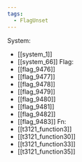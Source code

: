 ```yaml
---
tags:
  - FlagUnset
---
```

System:
- [[system_1]]
- [[system_66]]
Flag:
- [[flag_9476]]
- [[flag_9477]]
- [[flag_9478]]
- [[flag_9479]]
- [[flag_9480]]
- [[flag_9481]]
- [[flag_9482]]
- [[flag_9483]]
Fn:
- [[t3121_function3]]
- [[t3121_function30]]
- [[t3121_function33]]
- [[t3121_function35]]
